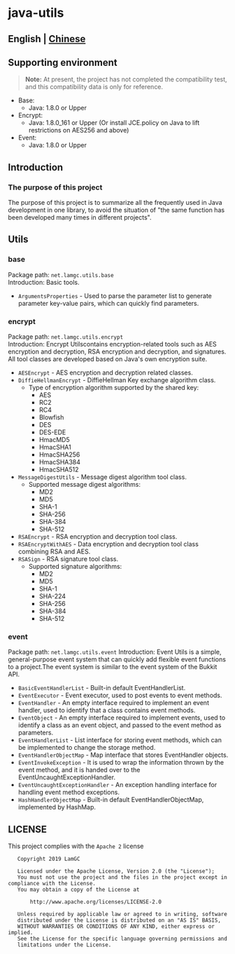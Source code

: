 # java-utils #
English | [Chinese](README-zh.md)
----------------------------------
## Supporting environment ##
>**Note:** At present, the project has not completed the compatibility test, and this compatibility data is only for reference. 
- Base:
  - Java: 1.8.0 or Upper
- Encrypt:
  - Java: 1.8.0_161 or Upper (Or install JCE.policy on Java to lift restrictions on AES256 and above)
- Event:
  - Java: 1.8.0 or Upper

## Introduction ##
### The purpose of this project ###
The purpose of this project is to summarize all the frequently used in Java development in one library, to avoid the situation of "the same function has been developed many times in different projects".

## Utils ##
### base ###
Package path: `net.lamgc.utils.base`  
Introduction: Basic tools.  

- `ArgumentsProperties` - Used to parse the parameter list to generate parameter key-value pairs, which can quickly find parameters.

### encrypt ###
Package path: `net.lamgc.utils.encrypt`  
Introduction: Encrypt Utilscontains encryption-related tools such as AES encryption and decryption, RSA encryption and decryption, and signatures. All tool classes are developed based on Java's own encryption suite.  

- `AESEncrypt` - AES encryption and decryption related classes.
- `DiffieHellmanEncrypt` - DiffieHellman Key exchange algorithm class.
    - Type of encryption algorithm supported by the shared key:
        - AES
        - RC2
        - RC4
        - Blowfish
        - DES
        - DES-EDE
        - HmacMD5
        - HmacSHA1
        - HmacSHA256
        - HmacSHA384
        - HmacSHA512
- `MessageDigestUtils` - Message digest algorithm tool class.
    - Supported message digest algorithms:
        - MD2
        - MD5
        - SHA-1
        - SHA-256
        - SHA-384
        - SHA-512
- `RSAEncrypt` - RSA encryption and decryption tool class.
- `RSAEncryptWithAES` - Data encryption and decryption tool class combining RSA and AES.
- `RSASign` - RSA signature tool class.
    - Supported signature algorithms:
        - MD2
        - MD5
        - SHA-1
        - SHA-224
        - SHA-256
        - SHA-384
        - SHA-512
### event ###
Package path: `net.lamgc.utils.event`
Introduction: Event Utils is a simple, general-purpose event system that can quickly add flexible event functions to a project.The event system is similar to the event system of the Bukkit API.  

- `BasicEventHandlerList` - Built-in default EventHandlerList.
- `EventExecutor` - Event executor, used to post events to event methods.
- `EventHandler` - An empty interface required to implement an event handler, used to identify that a class contains event methods.
- `EventObject` - An empty interface required to implement events, used to identify a class as an event object, and passed to the event method as parameters.
- `EventHandlerList` - List interface for storing event methods, which can be implemented to change the storage method.
- `EventHandlerObjectMap` - Map interface that stores EventHandler objects.
- `EventInvokeException` - It is used to wrap the information thrown by the event method, and it is handed over to the EventUncaughtExceptionHandler.
- `EventUncaughtExceptionHandler` - An exception handling interface for handling event method exceptions.
- `HashHandlerObjectMap` - Built-in default EventHandlerObjectMap, implemented by HashMap.

## LICENSE ##
This project complies with the `Apache 2` license
```
   Copyright 2019 LamGC

   Licensed under the Apache License, Version 2.0 (the "License");
   You must not use the project and the files in the project except in compliance with the License.
   You may obtain a copy of the License at

       http://www.apache.org/licenses/LICENSE-2.0

   Unless required by applicable law or agreed to in writing, software
   distributed under the License is distributed on an "AS IS" BASIS,
   WITHOUT WARRANTIES OR CONDITIONS OF ANY KIND, either express or implied.
   See the License for the specific language governing permissions and
   limitations under the License.
```
